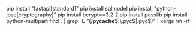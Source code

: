 pip install "fastapi[standard]"
pip install sqlmodel
pip install "python-jose[cryptography]"
pip install bcrypt==3.2.2
pip install passlib
pip install python-multipart
find . | grep -E "(/__pycache__$|\.pyc$|\.pyo$)" | xargs rm -rf